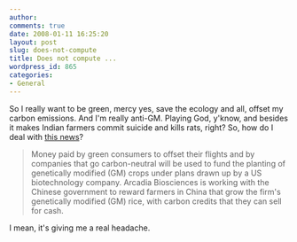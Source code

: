 ```yaml
---
author:
comments: true
date: 2008-01-11 16:25:20
layout: post
slug: does-not-compute
title: Does not compute ...
wordpress_id: 865
categories:
- General
---
```


So I really want to be green, mercy yes,  save the ecology and all, offset my carbon emissions. And I'm really anti-GM. Playing God, y'know, and besides it makes Indian farmers commit suicide and kills rats, right? So, how do I deal with [this news](http://www.guardian.co.uk/environment/2008/jan/08/gmcrops.food)? 

> Money paid by green consumers to offset their flights and by companies that go carbon-neutral will be used to fund the planting of genetically modified (GM) crops under plans drawn up by a US biotechnology company.
Arcadia Biosciences is working with the Chinese government to reward farmers in China that grow the firm's genetically modified (GM) rice, with carbon credits that they can sell for cash. 

I mean, it's giving me a real headache.

